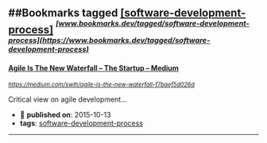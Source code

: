 ##Bookmarks tagged [[software-development-process]](https://www.bookmarks.dev?q=[software-development-process])
_<sup><sup>[www.bookmarks.dev/tagged/software-development-process](https://www.bookmarks.dev/tagged/software-development-process)</sup></sup>_
---
#### [Agile Is The New Waterfall – The Startup – Medium](https://medium.com/swlh/agile-is-the-new-waterfall-f7baef5d026d)
_<sup>https://medium.com/swlh/agile-is-the-new-waterfall-f7baef5d026d</sup>_

Critical view on agile development...
* :calendar: **published on**: 2015-10-13
* **tags**: [software-development-process](../tagged/software-development-process.md)
---
